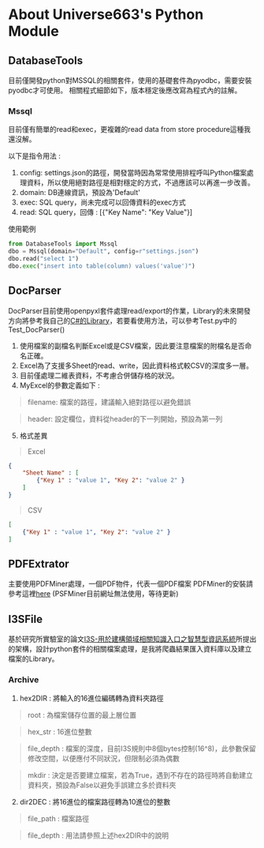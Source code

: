 # About Universe663's Python Module
## DatabaseTools
目前僅開發python對MSSQL的相關套件，使用的基礎套件為pyodbc，需要安裝pyodbc才可使用。
相關程式細節如下，版本穩定後應改寫為程式內的註解。
### Mssql
目前僅有簡單的read和exec，更複雜的read data from store procedure這種我還沒解。

以下是指令用法 : 
1. config: settings.json的路徑，開發當時因為常常使用排程呼叫Python檔案處理資料，所以使用絕對路徑是相對穩定的方式，不過應該可以再進一步改善。
2. domain: DB連線資訊，預設為'Default'
3. exec: SQL query，尚未完成可以回傳資料的exec方式
4. read: SQL query，回傳 : [{"Key Name": "Key Value"}]

使用範例
```python
from DatabaseTools import Mssql
dbo = Mssql(domain="Default", config=r"settings.json")
dbo.read("select 1")
dbo.exec("insert into table(column) values('value')")
```
## DocParser
DocParser目前使用openpyxl套件處理read/export的作業，Library的未來開發方向將參考我自己的[C#的Library](https://github.com/Alien663/Lib_C-)，若要看使用方法，可以參考Test.py中的Test_DocParser()

1. 使用檔案的副檔名判斷Excel或是CSV檔案，因此要注意檔案的附檔名是否命名正確。
2. Excel為了支援多Sheet的read、write，因此資料格式較CSV的深度多一層。
3. 目前僅處理二維表資料，不考慮合併儲存格的狀況。
4. MyExcel的參數定義如下 :
>filename: 檔案的路徑，建議輸入絕對路徑以避免錯誤

>header: 設定欄位，資料從header的下一列開始，預設為第一列

5. 格式差異
> Excel
```json
{
    "Sheet Name" : [
        {"Key 1" : "value 1", "Key 2": "value 2" }
    ]
}
```
> CSV
```json
[
    {"Key 1" : "value 1", "Key 2": "value 2" }
]
```

## PDFExtrator
主要使用PDFMiner處理，一個PDF物件，代表一個PDF檔案
PDFMiner的安裝請參考這裡[here](https://gitlab.wke.csie.ncnu.edu.tw/Alien663/pdfminerinstall)
(PSFMiner目前網址無法使用，等待更新)

## I3SFile
基於研究所實驗室的論文[I3S-用於建構領域相關知識入口之智慧型資訊系統](https://hdl.handle.net/11296/47g5e9)所提出的架構，設計python套件的相關檔案處理，是我將爬蟲結果匯入資料庫以及建立檔案的Library。

### Archive
1. hex2DIR : 將輸入的16進位編碼轉為資料夾路徑
>root : 為檔案儲存位置的最上層位置

>hex_str : 16進位整數

>file_depth : 檔案的深度，目前I3S規則中8個bytes控制(16^8)，此參數保留修改空間，以便應付不同狀況，但限制必須為偶數

>mkdir : 決定是否要建立檔案，若為True，遇到不存在的路徑時將自動建立資料夾，預設為False以避免手誤建立多於資料夾

2. dir2DEC : 將16進位的檔案路徑轉為10進位的整數

>file_path : 檔案路徑

>file_depth : 用法請參照上述hex2DIR中的說明